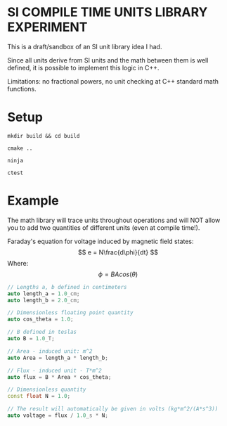 # SI COMPILE TIME UNITS LIBRARY EXPERIMENT

This is a draft/sandbox of an SI unit library idea I had.

Since all units derive from SI units and the math between them is well defined, it is possible to implement this logic in C++.

Limitations: no fractional powers, no unit checking at C++ standard math functions.

# Setup

```
mkdir build && cd build
```

```
cmake ..
```

```
ninja
```

```
ctest
```

# Example

The math library will trace units throughout operations and will NOT allow you to add two quantities of different units (even at compile time!).

Faraday's equation for voltage induced by magnetic field states:
$$
e = N\frac{d\phi}{dt}
$$
Where:
$$
\phi = BAcos(\theta)
$$
```cpp
// Lengths a, b defined in centimeters
auto length_a = 1.0_cm;
auto length_b = 2.0_cm;

// Dimensionless floating point quantity
auto cos_theta = 1.0;

// B defined in teslas
auto B = 1.0_T;

// Area - induced unit: m^2
auto Area = length_a * length_b;

// Flux - induced unit - T*m^2
auto flux = B * Area * cos_theta;

// Dimensionless quantity
const float N = 1.0;

// The result will automatically be given in volts (kg*m^2/(A*s^3))
auto voltage = flux / 1.0_s * N;
```